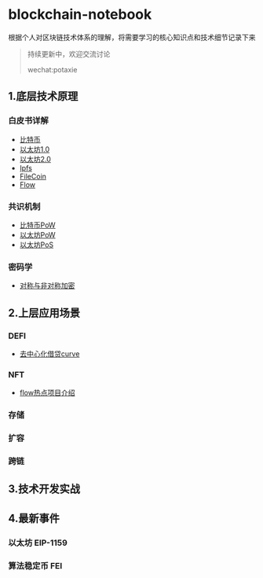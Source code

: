 
# blockchain-notebook

根据个人对区块链技术体系的理解，将需要学习的核心知识点和技术细节记录下来

> 持续更新中，欢迎交流讨论
>  
> wechat:potaxie


## 1.底层技术原理

###  白皮书详解

  * [比特币](1.底层技术原理/白皮书详解/0.比特币白皮书.md) 
  * [以太坊1.0](1.底层技术原理/白皮书详解/1.以太坊1.0白皮书.md) 
  * [以太坊2.0](1.底层技术原理/白皮书详解/2.以太坊2.0蓝图.md) 
  * [Ipfs](1.底层技术原理/白皮书详解/3.Ipfs白皮书.md) 
  * [FileCoin](1.底层技术原理/白皮书详解/4.FileCoin白皮书.md) 
  * [Flow](1.底层技术原理/白皮书详解/5.Flow白皮书.md) 

###  共识机制

  * [比特币PoW](1.底层技术原理/共识机制/0.比特币Pow共识.md) 
  * [以太坊PoW](1.底层技术原理/共识机制/1.以太坊Pow共识.md) 
  * [以太坊PoS](1.底层技术原理/共识机制/2.以太坊Pos共识.md) 

### 密码学

  * [对称与非对称加密](1.底层技术原理/共识机制/0.对称与非对称加密.md) 


## 2.上层应用场景

###  DEFI

  * [去中心化借贷curve](2.上层应用场景/DEFI/1.去中心化借贷curve.md) 

###  NFT

  * [flow热点项目介绍](2.上层应用场景/DEFI/1.flow热点项目介绍.md) 


### 存储

### 扩容

### 跨链


## 3.技术开发实战


## 4.最新事件

###  以太坊 EIP-1159
###  算法稳定币 FEI 
